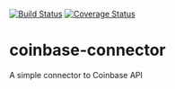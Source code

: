 [![Build Status](https://travis-ci.org/mauricioklein/coinbase-connector.svg?branch=master)](https://travis-ci.org/mauricioklein/coinbase-connector)
[![Coverage Status](https://coveralls.io/repos/github/mauricioklein/coinbase-connector/badge.svg?branch=master)](https://coveralls.io/github/mauricioklein/coinbase-connector?branch=master)

# coinbase-connector
A simple connector to Coinbase API
